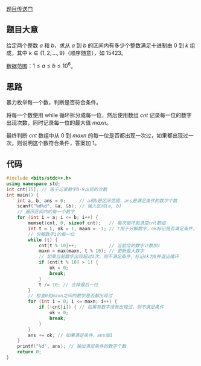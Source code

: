 [题目传送门]()
## 题目大意
给定两个整数 $a$ 和 $b$，求从 $a$ 到 $b$ 的区间内有多少个整数满足十进制由 $0$ 到 $k$ 组成，其中 $k \in \{1,2,\ldots,9\}$（顺序随意），如 $15423$。

数据范围：$1 \leq a \leq b \leq 10^6$。

## 思路
暴力枚举每一个数，判断是否符合条件。

将每一个数使用 while 循环拆分成每一位，然后使用数组 $cnt$ 记录每一位的数字出现次数，同时记录每一位的最大值 $maxn$。

最终判断 $cnt$ 数组中从 $0$ 到 $maxn$ 的每一位是否都出现一次过，如果都出现过一次，则说明这个数符合条件，答案加 $1$。

## 代码
```cpp
#include <bits/stdc++.h>
using namespace std;
int cnt[15]; // 用于记录数字0-9出现的次数
int main() {
	int a, b, ans = 0;	   // a和b是区间范围，ans是满足条件的数字个数
	scanf("%d%d", &a, &b); // 输入区间[a, b]
	// 遍历区间内的每一个数字
	for (int i = a; i <= b; i++) {
		memset(cnt, 0, sizeof cnt);	  // 每次循环前清空cnt数组
		int t = i, ok = 1, maxn = -1; // t用于分解数字，ok标记是否满足条件，maxn记录数字中的最大数字
		// 分解数字i的每一位
		while (t) {
			cnt[t % 10]++;			  // 当前位的数字计数加1
			maxn = max(maxn, t % 10); // 更新最大数字
			// 如果当前数字出现超过1次，则不满足条件，标记ok为0并退出循环
			if (cnt[t % 10] > 1) {
				ok = 0;
				break;
			}
			t /= 10; // 去掉最后一位
		}
		// 检查0到maxn之间的数字是否都出现过
		for (int i = 0; i <= maxn; i++) {
			if (!cnt[i]) { // 如果有数字没有出现过，则不满足条件
				ok = 0;
				break;
			}
		}
		ans += ok; // 如果满足条件，ans加1
	}
	printf("%d", ans); // 输出满足条件的数字个数
	return 0;
}
```
